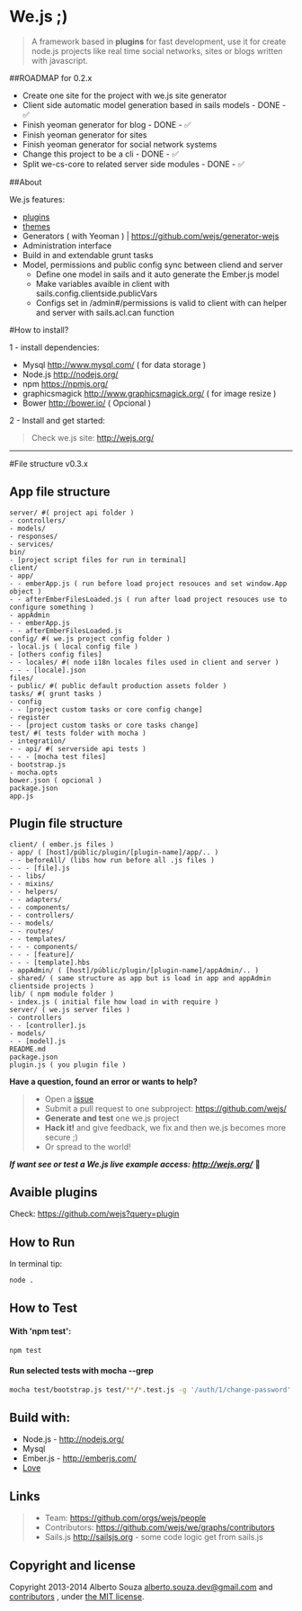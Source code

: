 # We.js ;)

> A framework based in **plugins** for fast development, use it for create node.js projects like real time social networks, sites or blogs written with javascript.

##ROADMAP for 0.2.x

- Create one site for the project with we.js site generator
- Client side automatic model generation based in sails models - DONE - :white_check_mark:
- Finish yeoman generator for blog - DONE - :white_check_mark:
- Finish yeoman generator for sites
- Finish yeoman generator for social network systems
- Change this project to be a cli - DONE - :white_check_mark:
- Split we-cs-core to related server side modules - DONE - :white_check_mark:

##About

We.js features:

 - [plugins](https://github.com/wejs?query=plugin)
 - [themes](https://github.com/wejs?query=theme)
 - Generators ( with Yeoman ) | https://github.com/wejs/generator-wejs
 - Administration interface
 - Build in and extendable grunt tasks
 - Model, permissions and public config sync between cliend and server
   - Define one model in sails and it auto generate the Ember.js model
   - Make variables avaible in client with sails.config.clientside.publicVars
   - Configs set in /admin#/permissions is valid to client with can helper and server with sails.acl.can function

#How to install?

1 - install dependencies:

* Mysql http://www.mysql.com/ ( for data storage )
* Node.js http://nodejs.org/
* npm https://npmjs.org/
* graphicsmagick http://www.graphicsmagick.org/ ( for image resize )
* Bower http://bower.io/ ( Opcional )

2 - Install and get started:

> Check we.js site: http://wejs.org/


---------------

#File structure  v0.3.x

## App file structure
```
server/ #( project api folder )
- controllers/
- models/
- responses/
- services/
bin/
- [project script files for run in terminal]
client/
- app/
- - emberApp.js ( run before load project resouces and set window.App object )
- - afterEmberFilesLoaded.js ( run after load project resouces use to configure something )
- appAdmin
- - emberApp.js
- - afterEmberFilesLoaded.js
config/ #( we.js project config folder )
- local.js ( local config file )
- [others config files]
- - locales/ #( node i18n locales files used in client and server )
- - - [locale].json
files/
- public/ #( public default production assets folder )
tasks/ #( grunt tasks )
- config
- - [project custom tasks or core config change]
- register
- - [project custom tasks or core tasks change]
test/ #( tests folder with mocha )
- integration/
- - api/ #( serverside api tests )
- - - [mocha test files]
- bootstrap.js
- mocha.opts
bower.json ( opcional )
package.json
app.js
```

## Plugin file structure
```
client/ ( ember.js files )
- app/ ( [host]/públic/plugin/[plugin-name]/app/.. )
- - beforeAll/ (libs how run before all .js files )
- - - [file].js
- - libs/
- - mixins/
- - helpers/
- - adapters/
- - components/
- - controllers/
- - models/
- - routes/
- - templates/
- - - components/
- - - [feature]/
- - - [template].hbs
- appAdmin/ ( [host]/públic/plugin/[plugin-name]/appAdmin/.. )
- shared/ ( same structure as app but is load in app and appAdmin clientside projects )
lib/ ( npm module folder )
- index.js ( initial file how load in with require )
server/ ( we.js server files )
- controllers
- - [controller].js
- models/
- - [model].js
README.md
package.json
plugin.js ( you plugin file )
```

**Have a question, found an error or wants to help?**

> * Open a [issue](https://github.com/wejs/we/issues)
> * Submit a pull request to one subproject: https://github.com/wejs/
> * **Generate and test** one we.js project
> * **Hack it!** and give feedback, we fix and then we.js becomes more secure ;)
> * Or spread to the world!

***If want see or test a We.js live example access: http://wejs.org/*** :eyes:


## Avaible plugins

Check: https://github.com/wejs?query=plugin

## How to Run

In terminal tip:

```sh
node .
```

## How to Test

#### With 'npm test':

```sh
npm test
```

#### Run selected tests with mocha --grep

```sh
mocha test/bootstrap.js test/**/*.test.js -g '/auth/1/change-password'
```

## Build with:
* Node.js - http://nodejs.org/
* Mysql
* Ember.js - http://emberjs.com/
* [Love](http://www.lovecalculator.com/)

## Links

> * Team: https://github.com/orgs/wejs/people
> * Contributors: https://github.com/wejs/we/graphs/contributors
> * Sails.js  http://sailsjs.org - some code logic get from sails.js

## Copyright and license

Copyright 2013-2014 Alberto Souza <alberto.souza.dev@gmail.com> and [contributors](https://github.com/wejs/we/graphs/contributors) , under [the MIT license](LICENSE).
